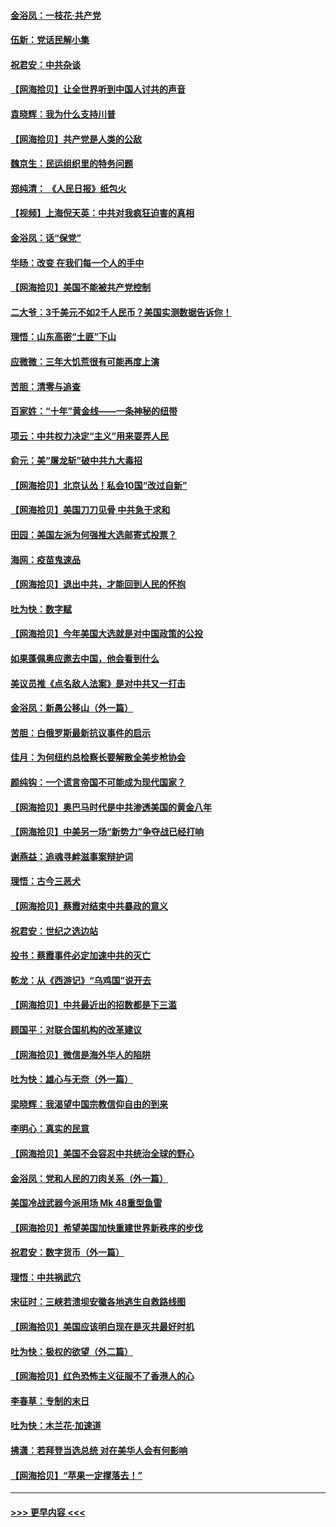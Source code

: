 #### [金浴凤：一枝花·共产党](../pages/nsc993/n12368757.md?t=08311102) 
#### [伍新：党话民解小集](../pages/nsc993/n12366907.md?t=08311102) 
#### [祝君安：中共杂谈](../pages/nsc993/n12366076.md?t=08311102) 
#### [【网海拾贝】让全世界听到中国人讨共的声音](../pages/nsc993/n12365569.md?t=08311102) 
#### [袁晓辉：我为什么支持川普](../pages/nsc993/n12362670.md?t=08311102) 
#### [【网海拾贝】共产党是人类的公敌](../pages/nsc993/n12363182.md?t=08311102) 
#### [魏京生：民运组织里的特务问题](../pages/nsc993/n12363010.md?t=08311102) 
#### [郑纯清： 《人民日报》纸包火](../pages/nsc993/n12362706.md?t=08311102) 
#### [【视频】上海倪天英：中共对我疯狂迫害的真相](../pages/nsc993/n12356341.md?t=08311102) 
#### [金浴凤：话“保党”](../pages/nsc993/n12361867.md?t=08311102) 
#### [华旸：改变 在我们每一个人的手中](../pages/nsc993/n12361774.md?t=08311102) 
#### [【网海拾贝】美国不能被共产党控制](../pages/nsc993/n12360271.md?t=08311102) 
#### [二大爷：3千美元不如2千人民币？美国实测数据告诉你！](../pages/nsc993/n12358563.md?t=08311102) 
#### [理悟：山东高密“土匪”下山](../pages/nsc993/n12358535.md?t=08311102) 
#### [应微微：三年大饥荒很有可能再度上演](../pages/nsc993/n12358523.md?t=08311102) 
#### [苦胆：清零与追查](../pages/nsc993/n12358501.md?t=08311102) 
#### [百家姓：“十年”黄金线——一条神秘的纽带](../pages/nsc993/n12358319.md?t=08311102) 
#### [项云：中共权力决定“主义”用来耍弄人民](../pages/nsc993/n12358172.md?t=08311102) 
#### [俞元：美“屠龙斩”破中共九大毒招](../pages/nsc993/n12357822.md?t=08311102) 
#### [【网海拾贝】北京认怂！私会10国“改过自新”](../pages/nsc993/n12357784.md?t=08311102) 
#### [【网海拾贝】美国刀刀见骨 中共急于求和](../pages/nsc993/n12355511.md?t=08311102) 
#### [田园：美国左派为何强推大选邮寄式投票？](../pages/nsc993/n12352963.md?t=08311102) 
#### [海网：疫苗鬼速品](../pages/nsc993/n12354438.md?t=08311102) 
#### [【网海拾贝】退出中共，才能回到人民的怀抱](../pages/nsc993/n12352634.md?t=08311102) 
#### [吐为快：数字赋](../pages/nsc993/n12352317.md?t=08311102) 
#### [【网海拾贝】今年美国大选就是对中国政策的公投](../pages/nsc993/n12350973.md?t=08311102) 
#### [如果蓬佩奥应邀去中国，他会看到什么](../pages/nsc993/n12350945.md?t=08311102) 
#### [美议员推《点名敌人法案》是对中共又一打击](../pages/nsc993/n12350765.md?t=08311102) 
#### [金浴凤：新愚公移山（外一篇）](../pages/nsc993/n12350253.md?t=08311102) 
#### [苦胆：白俄罗斯最新抗议事件的启示](../pages/nsc993/n12349989.md?t=08311102) 
#### [佳月：为何纽约总检察长要解散全美步枪协会](../pages/nsc993/n12349939.md?t=08311102) 
#### [颜纯钩：一个谎言帝国不可能成为现代国家？](../pages/nsc993/n12349898.md?t=08311102) 
#### [【网海拾贝】奥巴马时代是中共渗透美国的黄金八年](../pages/nsc993/n12349284.md?t=08311102) 
#### [【网海拾贝】中美另一场“新势力”争夺战已经打响](../pages/nsc993/n12346998.md?t=08311102) 
#### [谢燕益：追魂寻衅滋事案辩护词](../pages/nsc993/n12346892.md?t=08311102) 
#### [理悟：古今三恶犬](../pages/nsc993/n12345190.md?t=08311102) 
#### [【网海拾贝】蔡霞对结束中共暴政的意义](../pages/nsc993/n12344263.md?t=08311102) 
#### [祝君安：世纪之选边站](../pages/nsc993/n12342382.md?t=08311102) 
#### [投书：蔡霞事件必定加速中共的灭亡](../pages/nsc993/n12341881.md?t=08311102) 
#### [乾龙：从《西游记》“乌鸡国”说开去](../pages/nsc993/n12341690.md?t=08311102) 
#### [【网海拾贝】中共最近出的招数都是下三滥](../pages/nsc993/n12341593.md?t=08311102) 
#### [顾国平：对联合国机构的改革建议](../pages/nsc993/n12339928.md?t=08311102) 
#### [【网海拾贝】微信是海外华人的陷阱](../pages/nsc993/n12338868.md?t=08311102) 
#### [吐为快：雄心与无奈（外一篇）](../pages/nsc993/n12338132.md?t=08311102) 
#### [梁晓辉：我渴望中国宗教信仰自由的到来](../pages/nsc993/n12336657.md?t=08311102) 
#### [李明心：真实的民意](../pages/nsc993/n12336089.md?t=08311102) 
#### [【网海拾贝】美国不会容忍中共统治全球的野心](../pages/nsc993/n12336063.md?t=08311102) 
#### [金浴凤：党和人民的刀肉关系（外一篇）](../pages/nsc993/n12335834.md?t=08311102) 
#### [美国冷战武器今派用场 Mk 48重型鱼雷](../pages/nsc993/n12335354.md?t=08311102) 
#### [【网海拾贝】希望美国加快重建世界新秩序的步伐](../pages/nsc993/n12334224.md?t=08311102) 
#### [祝君安：数字货币（外一篇）](../pages/nsc993/n12334186.md?t=08311102) 
#### [理悟：中共祸武穴](../pages/nsc993/n12333962.md?t=08311102) 
#### [宋征时：三峡若溃坝安徽各地逃生自救路线图](../pages/nsc993/n12332450.md?t=08311102) 
#### [【网海拾贝】美国应该明白现在是灭共最好时机](../pages/nsc993/n12332313.md?t=08311102) 
#### [吐为快：极权的欲望（外二篇）](../pages/nsc993/n12332089.md?t=08311102) 
#### [【网海拾贝】红色恐怖主义征服不了香港人的心](../pages/nsc993/n12329296.md?t=08311102) 
#### [李春草：专制的末日](../pages/nsc993/n12329079.md?t=08311102) 
#### [吐为快：木兰花‧加速道](../pages/nsc993/n12327366.md?t=08311102) 
#### [拂潇：若拜登当选总统 对在美华人会有何影响](../pages/nsc993/n12295996.md?t=08311102) 
#### [【网海拾贝】“苹果一定撑落去！”](../pages/nsc993/n12326784.md?t=08311102) 

----
#### [ >>> 更早内容 <<< ](../indexes/nsc993-earlier.md)
